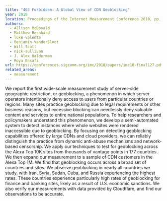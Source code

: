 ```yaml
---
title: "403 Forbidden: A Global View of CDN Geoblocking"
year: 2018
location: Proceedings of the Internet Measurement Conference 2018, pp. 218-230. 2018.
authors:
  - Allison McDonald
  - Matthew Bernhard
  - luke-valenta
  - Benjamin VanderSloot
  - Will Scott
  - nick-sullivan
  - J. Alex Halderman
  - Roya Ensafi
url: https://conferences.sigcomm.org/imc/2018/papers/imc18-final127.pdf
related_areas:
  - measurement
---
```


We report the first wide-scale measurement study of server-side geographic restriction, or geoblocking, a phenomenon in which server operators intentionally deny access to users from particular countries or regions. Many sites practice geoblocking due to legal requirements or other business reasons, but excessive blocking can needlessly deny valuable content and services to entire national populations.
To help researchers and policymakers understand this phenomenon, we develop a semi-automated system to detect instances where whole websites were rendered inaccessible due to geoblocking. By focusing on detecting geoblocking capabilities offered by large CDNs and cloud providers, we can reliably distinguish the practice from dynamic anti-abuse mechanisms and network-based censorship. We apply our techniques to test for geoblocking across the Alexa Top 10K sites from thousands of vantage points in 177 countries. We then expand our measurement to a sample of CDN customers in the Alexa Top 1M.
We find that geoblocking occurs across a broad set of countries and sites. We observe geoblocking in nearly all countries we study, with Iran, Syria, Sudan, Cuba, and Russia experiencing the highest rates. These countries experience particularly high rates of geoblocking for finance and banking sites, likely as a result of U.S. economic sanctions. We also verify our measurements with data provided by Cloudflare, and find our observations to be accurate.
